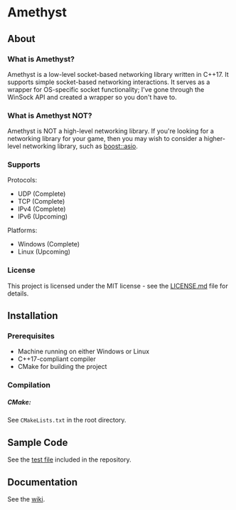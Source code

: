 # Amethyst
## About
### What is Amethyst?
Amethyst is a low-level socket-based networking library written in C++17. It supports simple socket-based networking interactions. It serves as a wrapper for OS-specific socket functionality; I've gone through the WinSock API and created a wrapper so you don't have to.
### What is Amethyst NOT?
Amethyst is NOT a high-level networking library. If you're looking for a networking library for your game, then you may wish to consider a higher-level networking library, such as [boost::asio](http://boost.org/libs/asio).
### Supports
Protocols:
 - UDP (Complete)
 - TCP (Complete)
 - IPv4 (Complete)
 - IPv6 (Upcoming)

Platforms:
 - Windows (Complete)
 - Linux (Upcoming)

### License

This project is licensed under the MIT license - see the [LICENSE.md](LICENSE.md) file for details.

## Installation
### Prerequisites

* Machine running on either Windows or Linux
* C++17-compliant compiler
* CMake for building the project
### Compilation
##### CMake:
See `CMakeLists.txt` in the root directory.

## Sample Code
See the [test file](https://github.com/Harrand/Amethyst/blob/master/src/test/test.cpp) included in the repository.

## Documentation
See the [wiki](https://github.com/Harrand/Amethyst/wiki).